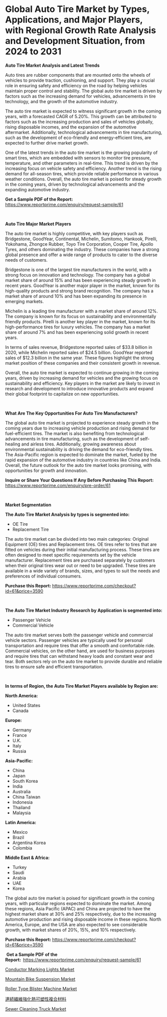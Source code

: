 <p><h1>Global Auto Tire Market by Types, Applications, and Major Players, with Regional Growth Rate Analysis and Development Situation, from 2024 to 2031</h1></p><p><strong>Auto Tire Market Analysis and Latest Trends</strong></p>
<p><p>Auto tires are rubber components that are mounted onto the wheels of vehicles to provide traction, cushioning, and support. They play a crucial role in ensuring safety and efficiency on the road by helping vehicles maintain proper control and stability. The global auto tire market is driven by factors such as the increasing demand for vehicles, advancements in tire technology, and the growth of the automotive industry.</p><p>The auto tire market is expected to witness significant growth in the coming years, with a forecasted CAGR of 5.20%. This growth can be attributed to factors such as the increasing production and sales of vehicles globally, rising disposable incomes, and the expansion of the automotive aftermarket. Additionally, technological advancements in tire manufacturing, such as the development of eco-friendly and energy-efficient tires, are expected to further drive market growth.</p><p>One of the latest trends in the auto tire market is the growing popularity of smart tires, which are embedded with sensors to monitor tire pressure, temperature, and other parameters in real-time. This trend is driven by the increasing focus on vehicle safety and efficiency. Another trend is the rising demand for all-season tires, which provide reliable performance in various weather conditions. Overall, the auto tire market is poised for steady growth in the coming years, driven by technological advancements and the expanding automotive industry.</p></p>
<p><strong>Get a Sample PDF of the Report:&nbsp;</strong> <a href="https://www.reportprime.com/enquiry/request-sample/61">https://www.reportprime.com/enquiry/request-sample/61</a></p>
<p>&nbsp;</p>
<p><strong>Auto Tire Major Market Players</strong></p>
<p><p>The auto tire market is highly competitive, with key players such as Bridgestone, GoodYear, Continental, Michelin, Sumitomo, Hankook, Pirelli, Yokohama, Zhongce Rubber, Toyo Tire Corporation, Cooper Tire, Apollo Tyres, and others dominating the industry. These companies have a strong global presence and offer a wide range of products to cater to the diverse needs of customers.</p><p>Bridgestone is one of the largest tire manufacturers in the world, with a strong focus on innovation and technology. The company has a global market share of around 15% and has been experiencing steady growth in recent years. GoodYear is another major player in the market, known for its high-quality products and strong brand recognition. The company has a market share of around 10% and has been expanding its presence in emerging markets.</p><p>Michelin is a leading tire manufacturer with a market share of around 12%. The company is known for its focus on sustainability and environmentally friendly products. Pirelli is another key player in the market, known for its high-performance tires for luxury vehicles. The company has a market share of around 7% and has been experiencing solid growth in recent years.</p><p>In terms of sales revenue, Bridgestone reported sales of $33.8 billion in 2020, while Michelin reported sales of $24.5 billion. GoodYear reported sales of $12.3 billion in the same year. These figures highlight the strong market position of these companies and their consistent growth in revenue.</p><p>Overall, the auto tire market is expected to continue growing in the coming years, driven by increasing demand for vehicles and the growing focus on sustainability and efficiency. Key players in the market are likely to invest in research and development to introduce innovative products and expand their global footprint to capitalize on new opportunities.</p></p>
<p>&nbsp;</p>
<p><strong>What Are The Key Opportunities For Auto Tire Manufacturers?</strong></p>
<p><p>The global auto tire market is projected to experience steady growth in the coming years due to increasing vehicle production and rising demand for fuel-efficient tires. The market is also benefiting from technological advancements in tire manufacturing, such as the development of self-healing and airless tires. Additionally, growing awareness about environmental sustainability is driving the demand for eco-friendly tires. The Asia-Pacific region is expected to dominate the market, fueled by the rapid expansion of the automotive industry in countries like China and India. Overall, the future outlook for the auto tire market looks promising, with opportunities for growth and innovation.</p></p>
<p><strong>Inquire or Share Your Questions If Any Before Purchasing This Report:</strong> <a href="https://www.reportprime.com/enquiry/pre-order/61">https://www.reportprime.com/enquiry/pre-order/61</a></p>
<p>&nbsp;</p>
<p><strong>Market Segmentation</strong></p>
<p><strong>The Auto Tire Market Analysis by types is segmented into:</strong></p>
<p><ul><li>OE Tire</li><li>Replacement Tire</li></ul></p>
<p><p>The auto tire market can be divided into two main categories: Original Equipment (OE) tires and Replacement tires. OE tires refer to tires that are fitted on vehicles during their initial manufacturing process. These tires are often designed to meet specific requirements set by the vehicle manufacturer. Replacement tires are purchased separately by customers when their original tires wear out or need to be upgraded. These tires are available in a wide variety of brands, sizes, and types to suit the needs and preferences of individual consumers.</p></p>
<p><strong>Purchase this Report:&nbsp;</strong><a href="https://www.reportprime.com/checkout?id=61&price=3590">https://www.reportprime.com/checkout?id=61&price=3590</a></p>
<p>&nbsp;</p>
<p><strong>The Auto Tire Market Industry Research by Application is segmented into:</strong></p>
<p><ul><li>Passenger Vehicle</li><li>Commercial Vehicle</li></ul></p>
<p><p>The auto tire market serves both the passenger vehicle and commercial vehicle sectors. Passenger vehicles are typically used for personal transportation and require tires that offer a smooth and comfortable ride. Commercial vehicles, on the other hand, are used for business purposes and require tires that can withstand heavy loads and constant wear and tear. Both sectors rely on the auto tire market to provide durable and reliable tires to ensure safe and efficient transportation.</p></p>
<p>&nbsp;</p>
<p><strong>In terms of Region, the Auto Tire Market Players available by Region are:</strong></p>
<p>
    <p> <strong> North America: </strong>
        <ul>
            <li>United States</li>
            <li>Canada</li>
        </ul>
        </p> 
    <p> <strong> Europe: </strong>
        <ul>
            <li>Germany</li>
            <li>France</li>
            <li>U.K.</li>
            <li>Italy</li>
            <li>Russia</li>
        </ul>
        </p> 
    <p> <strong> Asia-Pacific: </strong>
        <ul>
            <li>China</li>
            <li>Japan</li>
            <li>South Korea</li>
            <li>India</li>
            <li>Australia</li>
            <li>China Taiwan</li>
            <li>Indonesia</li>
            <li>Thailand</li>
            <li>Malaysia</li>
        </ul>
        </p> 
    <p> <strong> Latin America: </strong>
        <ul>
            <li>Mexico</li>
            <li>Brazil</li>
            <li>Argentina Korea</li>
            <li>Colombia</li>
        </ul>
        </p> 
    <p> <strong> Middle East & Africa: </strong>
        <ul>
            <li>Turkey</li>
            <li>Saudi</li>
            <li>Arabia</li>
            <li>UAE</li>
            <li>Korea</li>
        </ul>
    </p>
    </p>
<p><p>The global auto tire market is poised for significant growth in the coming years, with particular regions expected to dominate the market. Among these regions, Asia Pacific (APAC) and China are projected to have the highest market share at 30% and 25% respectively, due to the increasing automotive production and rising disposable income in these regions. North America, Europe, and the USA are also expected to see considerable growth, with market shares of 20%, 15%, and 10% respectively.</p></p>
<p><strong>Purchase this Report: </strong><a href="https://www.reportprime.com/checkout?id=61&price=3590">https://www.reportprime.com/checkout?id=61&price=3590</a></p>
<p>&nbsp;<strong>Get a Sample PDF of the Report:&nbsp;&nbsp;</strong><a href="https://www.reportprime.com/enquiry/request-sample/61">https://www.reportprime.com/enquiry/request-sample/61</a></p>
<p><strong></strong></p>
<p><p><a href="https://issuu.com/reportprime-2/docs/conductor-marking-lights-market-size-2030.pptx">Conductor Marking Lights Market</a></p><p><a href="https://github.com/biheemgalvinlouises6hokrh3h/Market-Research-Report-List-1/blob/main/mountain-bike-suspension-market.md">Mountain Bike Suspension Market</a></p><p><a href="https://issuu.com/reportprime-2/docs/roller-type-blister-machine-market-size-2030.pptx">Roller Type Blister Machine Market</a></p><p><a href="https://github.com/ihabdkwlxs948/Market-Research-Report-List-1/blob/main/3183912188441.md">連続繊維強化熱可塑性複合材料</a></p><p><a href="https://github.com/guneycigdem35/Market-Research-Report-List-2/blob/main/sewer-cleaning-truck-market.md">Sewer Cleaning Truck Market</a></p></p>